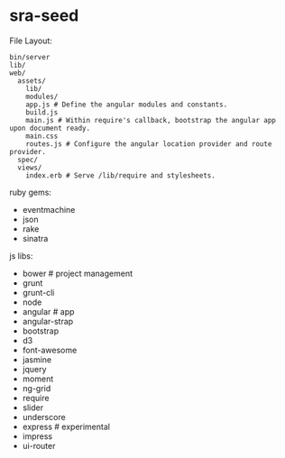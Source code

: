 sra-seed
========

File Layout:

    bin/server
    lib/
    web/
      assets/
        lib/
        modules/
        app.js # Define the angular modules and constants.
        build.js
        main.js # Within require's callback, bootstrap the angular app upon document ready.
        main.css
        routes.js # Configure the angular location provider and route provider.
      spec/
      views/
        index.erb # Serve /lib/require and stylesheets.

ruby gems:

- eventmachine
- json
- rake
- sinatra

js libs:

- bower # project management
- grunt
- grunt-cli
- node
- angular # app
- angular-strap
- bootstrap
- d3
- font-awesome
- jasmine
- jquery
- moment
- ng-grid
- require
- slider
- underscore
- express # experimental
- impress
- ui-router
